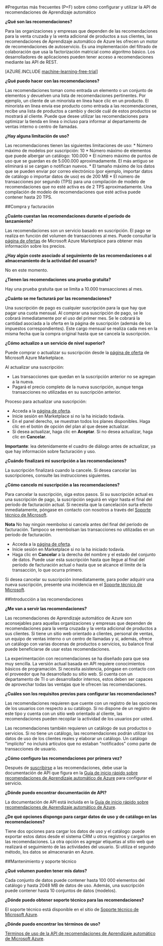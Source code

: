 <properties 
	pageTitle="Configuración y uso de la API de recomendaciones de Aprendizaje automático | Microsoft Azure" 
	description="Preguntas frecuentes de la API de RECOMENDACIONES de Microsoft creada con el aprendizaje automático de Azure" 
	services="machine-learning" 
	documentationCenter="" 
	authors="jaymathe" 
	manager="paulettm" 
	editor="cgronlun"/>

<tags 
	ms.service="machine-learning" 
	ms.workload="data-services" 
	ms.tgt_pltfrm="na" 
	ms.devlang="na" 
	ms.topic="article" 
	ms.date="05/19/2015" 
	ms.author="luisca"/>

#Preguntas más frecuentes (P+F) sobre cómo configurar y utilizar la API de recomendaciones de Aprendizaje automático


**¿Qué son las recomendaciones?**

Para las organizaciones y empresas que dependen de las recomendaciones para la venta cruzada y la venta adicional de productos a sus clientes, las recomendaciones de Aprendizaje automático de Azure les ofrecen un motor de recomendaciones de autoservicio. Es una implementación del filtrado de colaboración que usa la factorización matricial como algoritmo básico. Los desarrolladores de aplicaciones pueden tener acceso a recomendaciones mediante las API de REST.

[AZURE.INCLUDE [machine-learning-free-trial](../../includes/machine-learning-free-trial.md)]

**¿Qué puedo hacer con las recomendaciones?**

Las recomendaciones toman como entrada un elemento o un conjunto de elementos y devuelven una lista de recomendaciones pertinentes. Por ejemplo, un cliente de un minorista en línea hace clic en un producto. El minorista en línea envía ese producto como entrada a las recomendaciones, recibe una lista de productos a cambio y decide cuál de estos productos se mostrará al cliente. Puede que desee utilizar las recomendaciones para optimizar la tienda en línea o incluso para informar al departamento de ventas interno o centro de llamadas.

**¿Hay alguna limitación de uso?**

Las recomendaciones tienen las siguientes limitaciones de uso: * Número máximo de modelos por suscripción: 10 * Número máximo de elementos que puede albergar un catálogo: 100.000 * El número máximo de puntos de uso que se guardan es de 5.000.000 aproximadamente. El más antiguo se eliminará si se cargan o notifican nuevos. * El tamaño máximo de los datos que se pueden enviar por correo electrónico (por ejemplo, importar datos de catálogo o importar datos de uso) es de 200 MB * El número de transacciones por segundo (TPS) para una compilación de modelo de recomendaciones que no esté activa es de 2 TPS aproximadamente. Una compilación de modelo de recomendaciones que esté activa puede contener hasta 20 TPS.

##Compra y facturación 


**¿Cuánto cuestan las recomendaciones durante el período de lanzamiento?**

Las recomendaciones son un servicio basado en suscripción. El pago se realiza en función del volumen de transacciones al mes. Puede consultar la [página de ofertas](https://datamarket.azure.com/dataset/amla/recommendations) de Microsoft Azure Marketplace para obtener más información sobre los precios.

**¿Hay algún coste asociado al seguimiento de las recomendaciones o al almacenamiento de la actividad del usuario?**

No en este momento.

**¿Tienen las recomendaciones una prueba gratuita?**

Hay una prueba gratuita que se limita a 10.000 transacciones al mes.

**¿Cuánto se me facturará por las recomendaciones?**

Una suscripción de pago es cualquier suscripción para la que hay que pagar una cuota mensual. Al comprar una suscripción de pago, se le cobrará inmediatamente por el uso del primer mes. Se le cobrará la cantidad asociada a la oferta en la página de suscripción (además de los impuestos correspondientes). Este cargo mensual se realiza cada mes en la misma fecha que la compra original hasta que se cancela la suscripción.

**¿Cómo actualizo a un servicio de nivel superior?**

Puede comprar o actualizar su suscripción desde la [página de oferta](https://datamarket.azure.com/dataset/amla/recommendations) de Microsoft Azure Marketplace.

Al actualizar una suscripción:

* Las transacciones que quedan en la suscripción anterior no se agregan a la nueva. 
* Pagará el precio completo de la nueva suscripción, aunque tenga transacciones no utilizadas en su suscripción anterior.

Proceso para actualizar una suscripción:

* Acceda a la [página de oferta](https://datamarket.azure.com/dataset/amla/recommendations).
* Inicie sesión en Marketplace si no la ha iniciado todavía.
* En el panel derecho, se muestran todos los planes disponibles. Haga clic en el botón de opción del plan al que desee actualizar.
* Si desea actualizar, haga clic en **Aceptar**. Si no desea actualizar, haga clic en **Cancelar**.

**Importante**: lea detenidamente el cuadro de diálogo antes de actualizar, ya que hay información sobre facturación y uso.

**¿Cuándo finalizará mi suscripción a las recomendaciones?**

La suscripción finalizará cuando la cancele. Si desea cancelar las suscripciones, consulte las instrucciones siguientes.

**¿Cómo cancelo mi suscripción a las recomendaciones?**

Para cancelar la suscripción, siga estos pasos. Si su suscripción actual es una suscripción de pago, la suscripción seguirá en vigor hasta el final del período de facturación actual. Si necesita que la cancelación surta efecto inmediatamente, póngase en contacto con nosotros a través del [Soporte técnico de Microsoft](https://support.microsoft.com/oas/default.aspx?gprid=17024&st=1&wfxredirect=1&sd=gn).

**Nota** No hay ningún reembolso si cancela antes del final del período de facturación. Tampoco se reembolsan las transacciones no utilizadas en un período de facturación.

* Acceda a la [página de oferta](https://datamarket.azure.com/dataset/amla/recommendations).
* Inicie sesión en Marketplace si no la ha iniciado todavía.
* Haga clic en **Cancelar** a la derecha del nombre y el estado del conjunto de datos. Puede usar esta suscripción hasta que llegue al final del período de facturación actual o hasta que se alcance el límite de la transacción, lo que ocurra primero.

Si desea cancelar su suscripción inmediatamente, para poder adquirir una nueva suscripción, presente una incidencia en el [Soporte técnico de Microsoft](https://support.microsoft.com/oas/default.aspx?gprid=17024&st=1&wfxredirect=1&sd=gn).

##Introducción a las recomendaciones

**¿Me van a servir las recomendaciones?**

Las recomendaciones de Aprendizaje automático de Azure son aconsejables para aquellas organizaciones y empresas que dependen de recomendaciones para la venta cruzada y la venta adicional de productos a sus clientes. Si tiene un sitio web orientado a clientes, personal de ventas, un equipo de ventas interno o un centro de llamadas y si, además, ofrece un catálogo con varias docenas de productos o servicios, su balance final puede beneficiarse de usar estas recomendaciones.

La experimentación con recomendaciones se ha diseñado para que sea muy sencilla. La versión actual basada en API requiere conocimientos básicos de programación. Si necesita asistencia, póngase en contacto con el proveedor que ha desarrollado su sitio web. Si cuenta con un departamento de TI o un desarrollador internos, estos deben ser capaces de aprovechar todas las ventajas que le ofrecen las recomendaciones.

**¿Cuáles son los requisitos previos para configurar las recomendaciones?**

Las recomendaciones requieren que cuente con un registro de las opciones de los usuarios con respecto a su catálogo. Si no dispone de un registro de este tipo y cuenta con un sitio web orientado al cliente, las recomendaciones pueden recopilar la actividad de los usuarios por usted.

Las recomendaciones también requieren un catálogo de sus productos o servicios. Si no tiene un catálogo, las recomendaciones podrán utilizar los datos de uso de los clientes reales y elaborar un catálogo. Un catálogo "implícito" no incluirá artículos que no estaban "notificados" como parte de transacciones de usuario.

**¿Cómo configuro las recomendaciones por primera vez?**

Después de [suscribirse](https://datamarket.azure.com/dataset/amla/recommendations) a las recomendaciones, debe usar la documentación de API que figura en la [Guía de inicio rápido sobre recomendaciones de Aprendizaje automático de Azure](machine-learning-recommendation-api-quick-start-guide.md) para configurar el servicio.

**¿Dónde puedo encontrar documentación de API?**

La documentación de API está incluida en la [Guía de inicio rápido sobre recomendaciones de Aprendizaje automático de Azure](machine-learning-recommendation-api-quick-start-guide.md).

**¿De qué opciones dispongo para cargar datos de uso y de catálogo en las recomendaciones?**

Tiene dos opciones para cargar los datos de uso y el catálogo: puede exportar estos datos desde el sistema CRM u otros registros y cargarlos en las recomendaciones. La otra opción es agregar etiquetas al sitio web que realizará el seguimiento de las actividades del usuario. Si utiliza el segundo método, los datos se almacenarán en Azure.

##Mantenimiento y soporte técnico

**¿Qué volumen pueden tener mis datos?**

Cada conjunto de datos puede contener hasta 100 000 elementos del catálogo y hasta 2048 MB de datos de uso. Además, una suscripción puede contener hasta 10 conjuntos de datos (modelos).

**¿Dónde puedo obtener soporte técnico para las recomendaciones?**

El soporte técnico está disponible en el sitio de [Soporte técnico de Microsoft Azure](https://social.msdn.microsoft.com/forums/azure/home?forum=MachineLearning).

**¿Dónde puedo encontrar los términos de uso?**

[Términos de uso de la API de recomendaciones de Aprendizaje automático de Microsoft Azure](https://datamarket.azure.com/dataset/amla/recommendations#terms).



 

<!---HONumber=July15_HO4-->